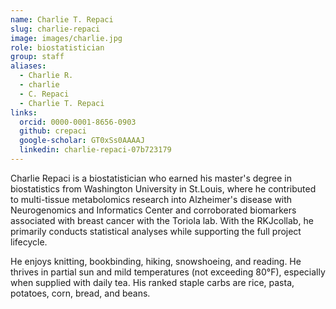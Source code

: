 ```yaml
---
name: Charlie T. Repaci
slug: charlie-repaci
image: images/charlie.jpg
role: biostatistician
group: staff
aliases:
  - Charlie R.
  - charlie
  - C. Repaci
  - Charlie T. Repaci
links: 
  orcid: 0000-0001-8656-0903  
  github: crepaci
  google-scholar: GT0xSs0AAAAJ
  linkedin: charlie-repaci-07b723179 
---
```



Charlie Repaci is a biostatistician who earned his master's degree in biostatistics from Washington University in St.Louis, where he contributed to multi-tissue metabolomics research into Alzheimer's disease with Neurogenomics and Informatics Center and corroborated biomarkers associated with breast cancer with the Toriola lab. With the RKJcollab, he primarily conducts statistical analyses while supporting the full project lifecycle. 

He enjoys knitting, bookbinding, hiking, snowshoeing, and reading. He thrives in partial sun and mild temperatures (not exceeding 80°F), especially when supplied with daily tea. His ranked staple carbs are rice, pasta, potatoes, corn, bread, and beans.